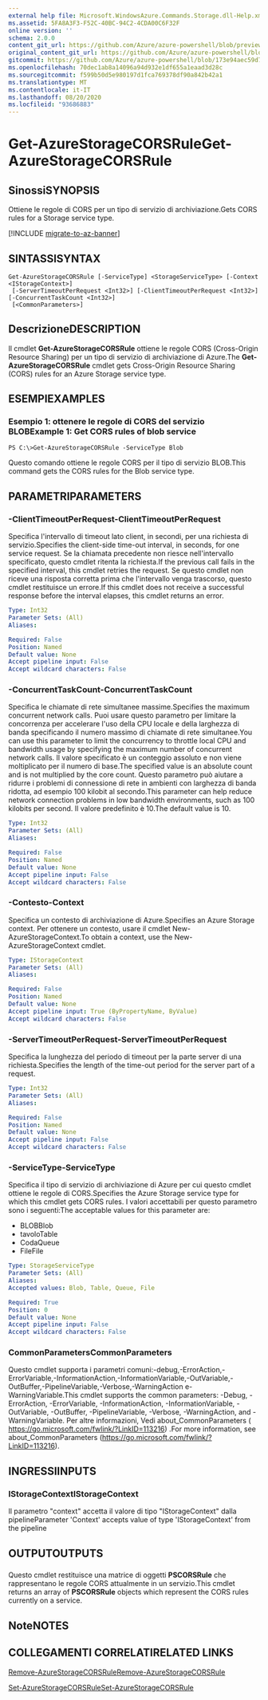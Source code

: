 ```yaml
---
external help file: Microsoft.WindowsAzure.Commands.Storage.dll-Help.xml
ms.assetid: 5FA8A3F3-F52C-40BC-94C2-4CDA00C6F32F
online version: ''
schema: 2.0.0
content_git_url: https://github.com/Azure/azure-powershell/blob/preview/src/Storage/Commands.Storage/help/Get-AzureStorageCORSRule.md
original_content_git_url: https://github.com/Azure/azure-powershell/blob/preview/src/Storage/Commands.Storage/help/Get-AzureStorageCORSRule.md
gitcommit: https://github.com/Azure/azure-powershell/blob/173e94aec59d7f539b72e43e90e5e7f8ba5f62bc
ms.openlocfilehash: 70dec1ab8a14096a94d932e1df655a1eaad3d28c
ms.sourcegitcommit: f599b50d5e980197d1fca769378df90a842b42a1
ms.translationtype: MT
ms.contentlocale: it-IT
ms.lasthandoff: 08/20/2020
ms.locfileid: "93686883"
---
```

# <span data-ttu-id="030c9-101">Get-AzureStorageCORSRule</span><span class="sxs-lookup"><span data-stu-id="030c9-101">Get-AzureStorageCORSRule</span></span>

## <span data-ttu-id="030c9-102">Sinossi</span><span class="sxs-lookup"><span data-stu-id="030c9-102">SYNOPSIS</span></span>
<span data-ttu-id="030c9-103">Ottiene le regole di CORS per un tipo di servizio di archiviazione.</span><span class="sxs-lookup"><span data-stu-id="030c9-103">Gets CORS rules for a Storage service type.</span></span>

[!INCLUDE [migrate-to-az-banner](../../includes/migrate-to-az-banner.md)]

## <span data-ttu-id="030c9-104">SINTASSI</span><span class="sxs-lookup"><span data-stu-id="030c9-104">SYNTAX</span></span>

```
Get-AzureStorageCORSRule [-ServiceType] <StorageServiceType> [-Context <IStorageContext>]
 [-ServerTimeoutPerRequest <Int32>] [-ClientTimeoutPerRequest <Int32>] [-ConcurrentTaskCount <Int32>]
 [<CommonParameters>]
```

## <span data-ttu-id="030c9-105">Descrizione</span><span class="sxs-lookup"><span data-stu-id="030c9-105">DESCRIPTION</span></span>
<span data-ttu-id="030c9-106">Il cmdlet **Get-AzureStorageCORSRule** ottiene le regole CORS (Cross-Origin Resource Sharing) per un tipo di servizio di archiviazione di Azure.</span><span class="sxs-lookup"><span data-stu-id="030c9-106">The **Get-AzureStorageCORSRule** cmdlet gets Cross-Origin Resource Sharing (CORS) rules for an Azure Storage service type.</span></span>

## <span data-ttu-id="030c9-107">ESEMPI</span><span class="sxs-lookup"><span data-stu-id="030c9-107">EXAMPLES</span></span>

### <span data-ttu-id="030c9-108">Esempio 1: ottenere le regole di CORS del servizio BLOB</span><span class="sxs-lookup"><span data-stu-id="030c9-108">Example 1: Get CORS rules of blob service</span></span>
```
PS C:\>Get-AzureStorageCORSRule -ServiceType Blob
```

<span data-ttu-id="030c9-109">Questo comando ottiene le regole CORS per il tipo di servizio BLOB.</span><span class="sxs-lookup"><span data-stu-id="030c9-109">This command gets the CORS rules for the Blob service type.</span></span>

## <span data-ttu-id="030c9-110">PARAMETRI</span><span class="sxs-lookup"><span data-stu-id="030c9-110">PARAMETERS</span></span>

### <span data-ttu-id="030c9-111">-ClientTimeoutPerRequest</span><span class="sxs-lookup"><span data-stu-id="030c9-111">-ClientTimeoutPerRequest</span></span>
<span data-ttu-id="030c9-112">Specifica l'intervallo di timeout lato client, in secondi, per una richiesta di servizio.</span><span class="sxs-lookup"><span data-stu-id="030c9-112">Specifies the client-side time-out interval, in seconds, for one service request.</span></span>
<span data-ttu-id="030c9-113">Se la chiamata precedente non riesce nell'intervallo specificato, questo cmdlet ritenta la richiesta.</span><span class="sxs-lookup"><span data-stu-id="030c9-113">If the previous call fails in the specified interval, this cmdlet retries the request.</span></span>
<span data-ttu-id="030c9-114">Se questo cmdlet non riceve una risposta corretta prima che l'intervallo venga trascorso, questo cmdlet restituisce un errore.</span><span class="sxs-lookup"><span data-stu-id="030c9-114">If this cmdlet does not receive a successful response before the interval elapses, this cmdlet returns an error.</span></span>

```yaml
Type: Int32
Parameter Sets: (All)
Aliases: 

Required: False
Position: Named
Default value: None
Accept pipeline input: False
Accept wildcard characters: False
```

### <span data-ttu-id="030c9-115">-ConcurrentTaskCount</span><span class="sxs-lookup"><span data-stu-id="030c9-115">-ConcurrentTaskCount</span></span>
<span data-ttu-id="030c9-116">Specifica le chiamate di rete simultanee massime.</span><span class="sxs-lookup"><span data-stu-id="030c9-116">Specifies the maximum concurrent network calls.</span></span>
<span data-ttu-id="030c9-117">Puoi usare questo parametro per limitare la concorrenza per accelerare l'uso della CPU locale e della larghezza di banda specificando il numero massimo di chiamate di rete simultanee.</span><span class="sxs-lookup"><span data-stu-id="030c9-117">You can use this parameter to limit the concurrency to throttle local CPU and bandwidth usage by specifying the maximum number of concurrent network calls.</span></span>
<span data-ttu-id="030c9-118">Il valore specificato è un conteggio assoluto e non viene moltiplicato per il numero di base.</span><span class="sxs-lookup"><span data-stu-id="030c9-118">The specified value is an absolute count and is not multiplied by the core count.</span></span>
<span data-ttu-id="030c9-119">Questo parametro può aiutare a ridurre i problemi di connessione di rete in ambienti con larghezza di banda ridotta, ad esempio 100 kilobit al secondo.</span><span class="sxs-lookup"><span data-stu-id="030c9-119">This parameter can help reduce network connection problems in low bandwidth environments, such as 100 kilobits per second.</span></span>
<span data-ttu-id="030c9-120">Il valore predefinito è 10.</span><span class="sxs-lookup"><span data-stu-id="030c9-120">The default value is 10.</span></span>

```yaml
Type: Int32
Parameter Sets: (All)
Aliases: 

Required: False
Position: Named
Default value: None
Accept pipeline input: False
Accept wildcard characters: False
```

### <span data-ttu-id="030c9-121">-Contesto</span><span class="sxs-lookup"><span data-stu-id="030c9-121">-Context</span></span>
<span data-ttu-id="030c9-122">Specifica un contesto di archiviazione di Azure.</span><span class="sxs-lookup"><span data-stu-id="030c9-122">Specifies an Azure Storage context.</span></span>
<span data-ttu-id="030c9-123">Per ottenere un contesto, usare il cmdlet New-AzureStorageContext.</span><span class="sxs-lookup"><span data-stu-id="030c9-123">To obtain a context, use the New-AzureStorageContext cmdlet.</span></span>

```yaml
Type: IStorageContext
Parameter Sets: (All)
Aliases: 

Required: False
Position: Named
Default value: None
Accept pipeline input: True (ByPropertyName, ByValue)
Accept wildcard characters: False
```

### <span data-ttu-id="030c9-124">-ServerTimeoutPerRequest</span><span class="sxs-lookup"><span data-stu-id="030c9-124">-ServerTimeoutPerRequest</span></span>
<span data-ttu-id="030c9-125">Specifica la lunghezza del periodo di timeout per la parte server di una richiesta.</span><span class="sxs-lookup"><span data-stu-id="030c9-125">Specifies the length of the time-out period for the server part of a request.</span></span>

```yaml
Type: Int32
Parameter Sets: (All)
Aliases: 

Required: False
Position: Named
Default value: None
Accept pipeline input: False
Accept wildcard characters: False
```

### <span data-ttu-id="030c9-126">-ServiceType</span><span class="sxs-lookup"><span data-stu-id="030c9-126">-ServiceType</span></span>
<span data-ttu-id="030c9-127">Specifica il tipo di servizio di archiviazione di Azure per cui questo cmdlet ottiene le regole di CORS.</span><span class="sxs-lookup"><span data-stu-id="030c9-127">Specifies the Azure Storage service type for which this cmdlet gets CORS rules.</span></span>
<span data-ttu-id="030c9-128">I valori accettabili per questo parametro sono i seguenti:</span><span class="sxs-lookup"><span data-stu-id="030c9-128">The acceptable values for this parameter are:</span></span>

- <span data-ttu-id="030c9-129">BLOB</span><span class="sxs-lookup"><span data-stu-id="030c9-129">Blob</span></span> 
- <span data-ttu-id="030c9-130">tavolo</span><span class="sxs-lookup"><span data-stu-id="030c9-130">Table</span></span> 
- <span data-ttu-id="030c9-131">Coda</span><span class="sxs-lookup"><span data-stu-id="030c9-131">Queue</span></span> 
- <span data-ttu-id="030c9-132">File</span><span class="sxs-lookup"><span data-stu-id="030c9-132">File</span></span>

```yaml
Type: StorageServiceType
Parameter Sets: (All)
Aliases: 
Accepted values: Blob, Table, Queue, File

Required: True
Position: 0
Default value: None
Accept pipeline input: False
Accept wildcard characters: False
```

### <span data-ttu-id="030c9-133">CommonParameters</span><span class="sxs-lookup"><span data-stu-id="030c9-133">CommonParameters</span></span>
<span data-ttu-id="030c9-134">Questo cmdlet supporta i parametri comuni:-debug,-ErrorAction,-ErrorVariable,-InformationAction,-InformationVariable,-OutVariable,-OutBuffer,-PipelineVariable,-Verbose,-WarningAction e-WarningVariable.</span><span class="sxs-lookup"><span data-stu-id="030c9-134">This cmdlet supports the common parameters: -Debug, -ErrorAction, -ErrorVariable, -InformationAction, -InformationVariable, -OutVariable, -OutBuffer, -PipelineVariable, -Verbose, -WarningAction, and -WarningVariable.</span></span> <span data-ttu-id="030c9-135">Per altre informazioni, Vedi about_CommonParameters ( https://go.microsoft.com/fwlink/?LinkID=113216) .</span><span class="sxs-lookup"><span data-stu-id="030c9-135">For more information, see about_CommonParameters (https://go.microsoft.com/fwlink/?LinkID=113216).</span></span>

## <span data-ttu-id="030c9-136">INGRESSI</span><span class="sxs-lookup"><span data-stu-id="030c9-136">INPUTS</span></span>

### <span data-ttu-id="030c9-137">IStorageContext</span><span class="sxs-lookup"><span data-stu-id="030c9-137">IStorageContext</span></span>

<span data-ttu-id="030c9-138">Il parametro "context" accetta il valore di tipo "IStorageContext" dalla pipeline</span><span class="sxs-lookup"><span data-stu-id="030c9-138">Parameter 'Context' accepts value of type 'IStorageContext' from the pipeline</span></span>

## <span data-ttu-id="030c9-139">OUTPUT</span><span class="sxs-lookup"><span data-stu-id="030c9-139">OUTPUTS</span></span>

###  
<span data-ttu-id="030c9-140">Questo cmdlet restituisce una matrice di oggetti **PSCORSRule** che rappresentano le regole CORS attualmente in un servizio.</span><span class="sxs-lookup"><span data-stu-id="030c9-140">This cmdlet returns an array of **PSCORSRule** objects which represent the CORS rules currently on a service.</span></span>

## <span data-ttu-id="030c9-141">Note</span><span class="sxs-lookup"><span data-stu-id="030c9-141">NOTES</span></span>

## <span data-ttu-id="030c9-142">COLLEGAMENTI CORRELATI</span><span class="sxs-lookup"><span data-stu-id="030c9-142">RELATED LINKS</span></span>

[<span data-ttu-id="030c9-143">Remove-AzureStorageCORSRule</span><span class="sxs-lookup"><span data-stu-id="030c9-143">Remove-AzureStorageCORSRule</span></span>](./Remove-AzureStorageCORSRule.md)

[<span data-ttu-id="030c9-144">Set-AzureStorageCORSRule</span><span class="sxs-lookup"><span data-stu-id="030c9-144">Set-AzureStorageCORSRule</span></span>](./Set-AzureStorageCORSRule.md)


